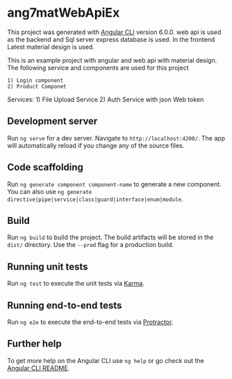 # ang7matWebApiEx

This project was generated with [Angular CLI](https://github.com/angular/angular-cli) version 6.0.0. web api is used as the backend and Sql server express database is used. In the frontend Latest material design is used. 

This is an example project with angular and web api with material design. The following service and components are used for this project

    1) Login component
    2) Product Componet
 Services:
    1) File Upload Service
    2) Auth Service with json Web token

## Development server

Run `ng serve` for a dev server. Navigate to `http://localhost:4200/`. The app will automatically reload if you change any of the source files.

## Code scaffolding

Run `ng generate component component-name` to generate a new component. You can also use `ng generate directive|pipe|service|class|guard|interface|enum|module`.

## Build

Run `ng build` to build the project. The build artifacts will be stored in the `dist/` directory. Use the `--prod` flag for a production build.

## Running unit tests

Run `ng test` to execute the unit tests via [Karma](https://karma-runner.github.io).

## Running end-to-end tests

Run `ng e2e` to execute the end-to-end tests via [Protractor](http://www.protractortest.org/).

## Further help

To get more help on the Angular CLI use `ng help` or go check out the [Angular CLI README](https://github.com/angular/angular-cli/blob/master/README.md).
